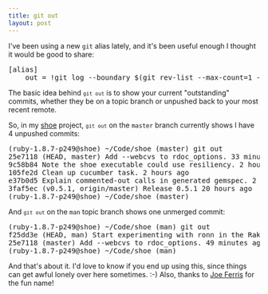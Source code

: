 ```yaml
---
title: git out
layout: post
---
```


I've been using a new <code>git</code> alias lately, and it's been useful
enough I thought it would be good to share:

<div class="highlight"><pre>
[alias]
    out = !git log --boundary $(git rev-list --max-count=1 --simplify-by-decoration HEAD^)..
</pre></div>

The basic idea behind <code>`git out`</code> is to show your current
"outstanding" commits, whether they be on a topic branch or unpushed back to
your most recent remote.

So, in my <a href="http://github.com/matthewtodd/shoe">shoe</a> project,
<code>`git out`</code> on the <code>master</code> branch currently shows I have
4 unpushed commits:

<div class="highlight"><pre>
<span class="color-cyan">(ruby-1.8.7-p249@shoe)</span> ~/Code/shoe <span class="color-magenta">(master)</span> git out
<span class="color-green">25e7118</span> <span class="color-yellow">(HEAD, master)</span> Add --webcvs to rdoc_options. <span class="color-cyan">33 minutes ago</span>
<span class="color-green">9c58b84</span> Note the shoe executable could use resiliency. <span class="color-cyan">2 hours ago</span>
<span class="color-green">105fe2d</span> Clean up cucumber task. <span class="color-cyan">2 hours ago</span>
<span class="color-green">e37b0d5</span> Explain commented-out calls in generated gemspec. <span class="color-cyan">2 hours ago</span>
<span class="color-green">3faf5ec</span> <span class="color-yellow">(v0.5.1, origin/master)</span> Release 0.5.1 <span class="color-cyan">20 hours ago</span>
<span class="color-cyan">(ruby-1.8.7-p249@shoe)</span> ~/Code/shoe <span class="color-magenta">(master)</span>
</pre></div>

And <code>`git out`</code> on the <code>man</code> topic branch shows one
unmerged commit:

<div class="highlight"><pre>
<span class="color-cyan">(ruby-1.8.7-p249@shoe)</span> ~/Code/shoe <span class="color-magenta">(man)</span> git out
<span class="color-green">f25dd3e</span> <span class="color-yellow">(HEAD, man)</span> Start experimenting with ronn in the Rakefile. <span class="color-cyan">61 seconds ago</span>
<span class="color-green">25e7118</span> <span class="color-yellow">(master)</span> Add --webcvs to rdoc_options. <span class="color-cyan">49 minutes ago</span>
<span class="color-cyan">(ruby-1.8.7-p249@shoe)</span> ~/Code/shoe <span class="color-magenta">(man)</span>
</pre></div>

And that's about it. I'd love to know if you end up using this, since things
can get awful lonely over here sometimes. :-) Also, thanks to <a
href="http://github.com/jferris/config_files/blob/master/gitconfig">Joe
Ferris</a> for the fun name!
